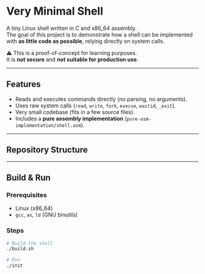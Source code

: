 # Very Minimal Shell

A tiny Linux shell written in C and x86_64 assembly.  
The goal of this project is to demonstrate how a shell can be implemented with **as little code as possible**, relying directly on system calls.

⚠️ This is a proof-of-concept for learning purposes.  
It is **not secure** and **not suitable for production use**.

---

## Features

- Reads and executes commands directly (no parsing, no arguments).
- Uses raw system calls (`read`, `write`, `fork`, `execve`, `waitid`, `_exit`).
- Very small codebase (fits in a few source files).
- Includes a **pure assembly implementation** (`pure-asm-implementation/shell.asm`).

---

## Repository Structure


---

## Build & Run

### Prerequisites
- Linux (x86_64)
- `gcc`, `as`, `ld` (GNU binutils)

### Steps
```bash
# Build the shell
./build.sh

# Run
./init
